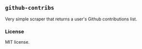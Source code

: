 ## `github-contribs`

Very simple scraper that returns a user's Github contributions list.

### License

MIT license.
